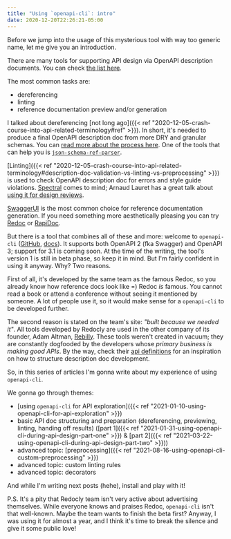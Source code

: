 ```yaml
---
title: "Using `openapi-cli`: intro"
date: 2020-12-20T22:26:21-05:00
---
```


Before we jump into the usage of this mysterious tool with way too generic name, let me give you an introduction.

There are many tools for supporting API design via OpenAPI description documents. You can check [the list here](https://openapi.tools/).

The most common tasks are:

- dereferencing
- linting
- reference documentation preview and/or generation

I talked about dereferencing [not long ago]({{< ref "2020-12-05-crash-course-into-api-related-terminology#ref" >}}). In short, it's needed to produce a final OpenAPI description doc from more DRY and granular schemas. You can [read more about the process here](https://stoplight.io/blog/keeping-openapi-dry-and-portable/). One of the tools that can help you is [`json-schema-ref-parser`](https://github.com/APIDevTools/json-schema-ref-parser).

[Linting]({{< ref "2020-12-05-crash-course-into-api-related-terminology#description-doc-validation-vs-linting-vs-preprocessing" >}}) is used to check OpenAPI description doc for errors and style guide violations. [Spectral](https://stoplight.io/spectral) comes to mind; Arnaud Lauret has a great talk about [using it for design reviews](https://apihandyman.io/the-augmented-api-design-reviewer/).

[SwaggerUI](https://swagger.io/tools/swagger-ui/) is the most common choice for reference documentation generation. If you need something more aesthetically pleasing you can try [Redoc](https://redoc.ly/redoc) or [RapiDoc](https://mrin9.github.io/RapiDoc/).


But there is a tool that combines all of these and more: welcome to `openapi-cli` ([GitHub](https://github.com/Redocly/openapi-cli), [docs](https://redoc.ly/openapi-cli)). It supports both OpenAPI 2 (fka Swagger) and OpenAPI 3; support for 3.1 is coming soon. At the time of the writing, the tool's version 1 is still in beta phase, so keep it in mind. But I'm fairly confident in using it anyway. Why? Two reasons.

First of all, it's developed by the same team as the famous Redoc, so you already know how reference docs look like =) Redoc *is* famous. You cannot read a book or attend a conference without seeing it mentioned by someone. A lot of people use it, so it would make sense for a `openapi-cli` to be developed further.

The second reason is stated on the team's site: *"built because we needed it"*. All tools developed by Redocly are used in the other company of its founder, Adam Altman, [Rebilly](https://www.rebilly.com/). These tools weren't created in vacuum; they are constantly dogfooded by the developers whose *primary business is making good APIs*. By the way, check their [api definitions](https://github.com/Rebilly/api-definitions) for an inspiration on how to structure description doc development.


So, in this series of articles I'm gonna write about my experience of using `openapi-cli`.

We gonna go through themes:

- [using `openapi-cli` for API exploration]({{< ref "2021-01-10-using-openapi-cli-for-api-exploration" >}})
- basic API doc structuring and preparation (dereferencing, previewing, linting, handing off results) ([part 1]({{< ref "2021-01-31-using-openapi-cli-during-api-design-part-one" >}}) & [part 2]({{< ref "2021-03-22-using-openapi-cli-during-api-design-part-two" >}}))
- advanced topic: [preprocessing]({{< ref "2021-08-16-using-openapi-cli-custom-preprocessing" >}})
- advanced topic: custom linting rules
- advanced topic: decorators

And while I'm writing next posts (hehe), install and play with it!



P.S. It's a pity that Redocly team isn't very active about advertising themselves. While everyone knows and praises Redoc, `openapi-cli` isn't that well-known. Maybe the team wants to finish the beta first? Anyway, I was using it for almost a year, and I think it's time to break the silence and give it some public love!
